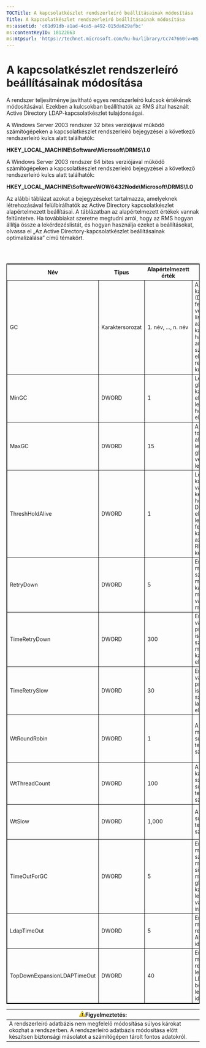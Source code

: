 ```yaml
---
TOCTitle: A kapcsolatkészlet rendszerleíró beállításainak módosítása
Title: A kapcsolatkészlet rendszerleíró beállításainak módosítása
ms:assetid: 'c61d91db-a1ad-4ca5-a492-015da629afbc'
ms:contentKeyID: 18122663
ms:mtpsurl: 'https://technet.microsoft.com/hu-hu/library/Cc747660(v=WS.10)'
---
```


A kapcsolatkészlet rendszerleíró beállításainak módosítása
==========================================================

A rendszer teljesítménye javítható egyes rendszerleíró kulcsok értékének módosításával. Ezekben a kulcsokban beállíthatók az RMS által használt Active Directory LDAP-kapcsolatkészlet tulajdonságai.

A Windows Server 2003 rendszer 32 bites verziójával működő számítógépeken a kapcsolatkészlet rendszerleíró bejegyzései a következő rendszerleíró kulcs alatt találhatók:

**HKEY\_LOCAL\_MACHINE\\Software\\Microsoft\\DRMS\\1.0**

A Windows Server 2003 rendszer 64 bites verziójával működő számítógépeken a kapcsolatkészlet rendszerleíró bejegyzései a következő rendszerleíró kulcs alatt találhatók:

**HKEY\_LOCAL\_MACHINE\\SoftwareWOW6432Node\\Microsoft\\DRMS\\1.0**

Az alábbi táblázat azokat a bejegyzéseket tartalmazza, amelyeknek létrehozásával felülbírálhatók az Active Directory kapcsolatkészlet alapértelmezett beállításai. A táblázatban az alapértelmezett értékek vannak feltüntetve. Ha továbbiakat szeretne megtudni arról, hogy az RMS hogyan állítja össze a lekérdezéslistát, és hogyan használja ezeket a beállításokat, olvassa el „Az Active Directory-kapcsolatkészlet beállításainak optimalizálása” című témakört.

###  

 
<table style="border:1px solid black;">
<colgroup>
<col width="20%" />
<col width="20%" />
<col width="20%" />
<col width="20%" />
<col width="20%" />
</colgroup>
<thead>
<tr class="header">
<th>Név</th>
<th>Típus</th>
<th>Alapértelmezett érték</th>
<th>Leírás</th>
<th>Megjegyzések</th>
</tr>
</thead>
<tbody>
<tr class="odd">
<td style="border:1px solid black;">GC</td>
<td style="border:1px solid black;">Karaktersorozat</td>
<td style="border:1px solid black;">1. név, ..., n. név</td>
<td style="border:1px solid black;">A globális katalógusokat (DNS-nevükön) felsoroló, vesszővel tagolt lista. Az RMS csak azokat a globális katalógusokat használja, amelyek szerepelnek ebben a rendszerleíró kulcsban.</td>
<td style="border:1px solid black;">Ha azt szeretné, hogy az RMS ne hozzon létre lekérdezéslistát, ezzel a beállítással adja meg, hogy mely globális katalógusokat használja.</td>
</tr>
<tr class="even">
<td style="border:1px solid black;">MinGC</td>
<td style="border:1px solid black;">DWORD</td>
<td style="border:1px solid black;">1</td>
<td style="border:1px solid black;">Legalább ennyi globális katalógusnak elérhetőnek kell lennie ahhoz, hogy az RMS elindulhasson.</td>
<td style="border:1px solid black;"></td>
</tr>
<tr class="odd">
<td style="border:1px solid black;">MaxGC</td>
<td style="border:1px solid black;">DWORD</td>
<td style="border:1px solid black;">15</td>
<td style="border:1px solid black;">A topológiaészlelési algoritmus legfeljebb ennyi globális katalógust vesz fel a lekérdezéslistába.</td>
<td style="border:1px solid black;"></td>
</tr>
<tr class="even">
<td style="border:1px solid black;">ThreshHoldAlive</td>
<td style="border:1px solid black;">DWORD</td>
<td style="border:1px solid black;">1</td>
<td style="border:1px solid black;">Legalább ennyi kapcsolatnak válaszképesnek kell lennie ahhoz, hogy a DiscoveryServices elkezdje keresni a lekérdezéslistába felvehető globális katalógusokat azért, hogy az RMS fogadhassa a kérelmeket.</td>
<td style="border:1px solid black;"></td>
</tr>
<tr class="odd">
<td style="border:1px solid black;">RetryDown</td>
<td style="border:1px solid black;">DWORD</td>
<td style="border:1px solid black;">5</td>
<td style="border:1px solid black;">Ennyiszer próbálja meg újra elérni a szolgáltatás a nem működő kapcsolatot, mielőtt válaszképtelennek minősítené.</td>
<td style="border:1px solid black;"></td>
</tr>
<tr class="even">
<td style="border:1px solid black;">TimeRetryDown</td>
<td style="border:1px solid black;">DWORD</td>
<td style="border:1px solid black;">300</td>
<td style="border:1px solid black;">Ennyi másodperc várakozás után próbálkozik meg ismét a szolgáltatás a nem működő kapcsolatok elérésével.</td>
<td style="border:1px solid black;">Ennek a beállításnak a módosítására csak kivételes körülmények között lehet szükség.</td>
</tr>
<tr class="odd">
<td style="border:1px solid black;">TimeRetrySlow</td>
<td style="border:1px solid black;">DWORD</td>
<td style="border:1px solid black;">30</td>
<td style="border:1px solid black;">Ennyi másodperc várakozás után próbálkozik meg ismét a szolgáltatás a lassú kapcsolatok elérésével.</td>
<td style="border:1px solid black;">Ennek a beállításnak a módosítására csak kivételes körülmények között lehet szükség.</td>
</tr>
<tr class="even">
<td style="border:1px solid black;">WtRoundRobin</td>
<td style="border:1px solid black;">DWORD</td>
<td style="border:1px solid black;">1</td>
<td style="border:1px solid black;">A ciklikus multiplexelés súlya a terheléselosztás szempontjából.</td>
<td style="border:1px solid black;">A ciklikus multiplexelés viszonylagos fontossága a terheléselosztáson belül. Az 1 a legkisebb érték.</td>
</tr>
<tr class="odd">
<td style="border:1px solid black;">WtThreadCount</td>
<td style="border:1px solid black;">DWORD</td>
<td style="border:1px solid black;">100</td>
<td style="border:1px solid black;">A kapcsolatonkénti szálak számának súlya a terheléselosztás szempontjából.</td>
<td style="border:1px solid black;">A szálak kis számának viszonylagos fontossága.</td>
</tr>
<tr class="even">
<td style="border:1px solid black;">WtSlow</td>
<td style="border:1px solid black;">DWORD</td>
<td style="border:1px solid black;">1,000</td>
<td style="border:1px solid black;">A lassú kapcsolat súlya a terheléselosztás szempontjából.</td>
<td style="border:1px solid black;">Annak a viszonylagos súlya, hogy a kapcsolat nem lassú.</td>
</tr>
<tr class="odd">
<td style="border:1px solid black;">TimeOutForGC</td>
<td style="border:1px solid black;">DWORD</td>
<td style="border:1px solid black;">5</td>
<td style="border:1px solid black;">Ennyi másodpercig vár a szolgáltatás, mielőtt sikertelennek minősítené az egy globális katalógusnak a lekérdezéslistába való felvételére irányuló kérelmet.</td>
<td style="border:1px solid black;"></td>
</tr>
<tr class="even">
<td style="border:1px solid black;">LdapTimeOut</td>
<td style="border:1px solid black;">DWORD</td>
<td style="border:1px solid black;">5</td>
<td style="border:1px solid black;">Ennyi másodpercig vár a rendszer az LDAP API-hívások időtúllépése előtt.</td>
<td style="border:1px solid black;"></td>
</tr>
<tr class="odd">
<td style="border:1px solid black;">TopDownExpansionLDAPTimeOut</td>
<td style="border:1px solid black;">DWORD</td>
<td style="border:1px solid black;">40</td>
<td style="border:1px solid black;">Ennyi másodpercig vár a rendszer a felülről lefelé irányuló LDAP-behelyettesítési lekérdezések időtúllépése előtt.</td>
<td style="border:1px solid black;"></td>
</tr>
</tbody>
</table>
  
| ![](images/Cc747660.Caution(WS.10).gif)Figyelmeztetés:                                                                                                                        |  
|------------------------------------------------------------------------------------------------------------------------------------------------------------------------------------------------------------|  
| A rendszerleíró adatbázis nem megfelelő módosítása súlyos károkat okozhat a rendszerben. A rendszerleíró adatbázis módosítása előtt készítsen biztonsági másolatot a számítógépen tárolt fontos adatokról. |
